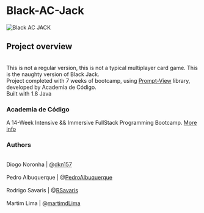 # Black-AC-Jack

![Black _AC_ JACK](https://user-images.githubusercontent.com/51723948/60800759-9da73900-a16d-11e9-8f52-ad62b30a4cf0.jpg)

## Project overview
<br />This is not a regular version, this is not a typical multiplayer card game. This is the naughty version of Black Jack.
<br />Project completed with 7 weeks of bootcamp, using [Prompt-View](https://github.com/academia-de-codigo/prompt-view) library, developed by Academia de Código. 
<br />Built with 1.8 Java

### Academia de Código
A 14-Week Intensive && Immersive FullStack Programming Bootcamp. [More info](https://www.academiadecodigo.org/)

### Authors
<br />Diogo Noronha | @[dkn157](https://github.com/dkn157)  
<br />Pedro Albuquerque | @[PedroAlbuquerque](https://gitlab.com/PedroAlbuquerque)   
<br />Rodrigo Savaris | @[RSavaris](https://gitlab.com/RSavaris)   
<br />Martim Lima | @[martimdLima](https://github.com/martimdLima)  
